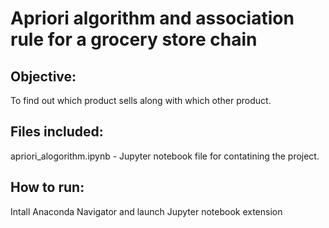 # Apriori algorithm and association rule for a grocery store chain
## Objective:
To find out which product sells along with which other product. 
## Files included:
apriori_alogorithm.ipynb - Jupyter notebook file for contatining the project. 
## How to run:
Intall Anaconda Navigator and launch Jupyter notebook extension
